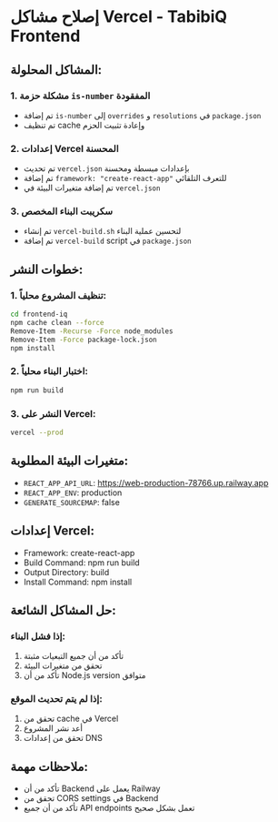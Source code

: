 # إصلاح مشاكل Vercel - TabibiQ Frontend

## المشاكل المحلولة:

### 1. مشكلة حزمة `is-number` المفقودة
- تم إضافة `is-number` إلى `overrides` و `resolutions` في `package.json`
- تم تنظيف cache وإعادة تثبيت الحزم

### 2. إعدادات Vercel المحسنة
- تم تحديث `vercel.json` بإعدادات مبسطة ومحسنة
- تم إضافة `framework: "create-react-app"` للتعرف التلقائي
- تم إضافة متغيرات البيئة في `vercel.json`

### 3. سكريبت البناء المخصص
- تم إنشاء `vercel-build.sh` لتحسين عملية البناء
- تم إضافة `vercel-build` script في `package.json`

## خطوات النشر:

### 1. تنظيف المشروع محلياً:
```bash
cd frontend-iq
npm cache clean --force
Remove-Item -Recurse -Force node_modules
Remove-Item -Force package-lock.json
npm install
```

### 2. اختبار البناء محلياً:
```bash
npm run build
```

### 3. النشر على Vercel:
```bash
vercel --prod
```

## متغيرات البيئة المطلوبة:
- `REACT_APP_API_URL`: https://web-production-78766.up.railway.app
- `REACT_APP_ENV`: production
- `GENERATE_SOURCEMAP`: false

## إعدادات Vercel:
- Framework: create-react-app
- Build Command: npm run build
- Output Directory: build
- Install Command: npm install

## حل المشاكل الشائعة:

### إذا فشل البناء:
1. تأكد من أن جميع التبعيات مثبتة
2. تحقق من متغيرات البيئة
3. تأكد من أن Node.js version متوافق

### إذا لم يتم تحديث الموقع:
1. تحقق من cache في Vercel
2. أعد نشر المشروع
3. تحقق من إعدادات DNS

## ملاحظات مهمة:
- تأكد من أن Backend يعمل على Railway
- تحقق من CORS settings في Backend
- تأكد من أن جميع API endpoints تعمل بشكل صحيح 